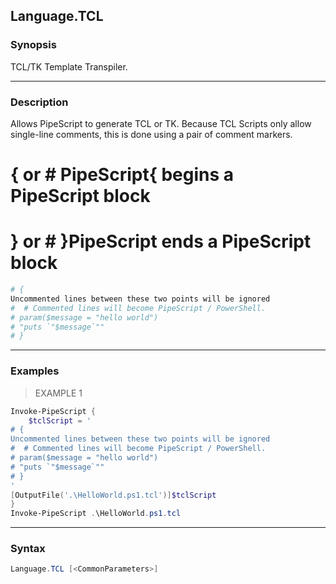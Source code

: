 Language.TCL
------------

### Synopsis
TCL/TK Template Transpiler.

---

### Description

Allows PipeScript to generate TCL or TK.
Because TCL Scripts only allow single-line comments, this is done using a pair of comment markers.
# { or # PipeScript{  begins a PipeScript block
# } or # }PipeScript  ends a PipeScript block
~~~tcl    
# {
Uncommented lines between these two points will be ignored
#  # Commented lines will become PipeScript / PowerShell.
# param($message = "hello world")
# "puts `"$message`""
# }
~~~

---

### Examples
> EXAMPLE 1

```PowerShell
Invoke-PipeScript {
    $tclScript = '    
# {
Uncommented lines between these two points will be ignored
#  # Commented lines will become PipeScript / PowerShell.
# param($message = "hello world")
# "puts `"$message`""
# }
'
[OutputFile('.\HelloWorld.ps1.tcl')]$tclScript
}
Invoke-PipeScript .\HelloWorld.ps1.tcl
```

---

### Syntax
```PowerShell
Language.TCL [<CommonParameters>]
```
